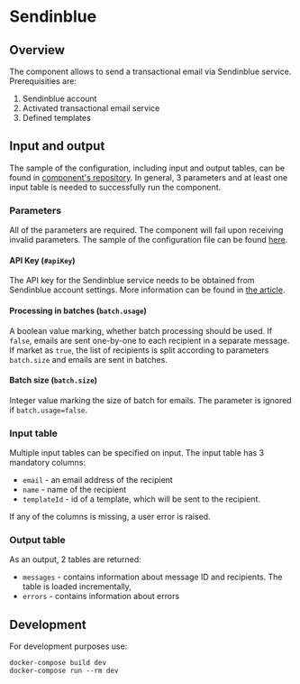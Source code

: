 # Sendinblue

## Overview

The component allows to send a transactional email via Sendinblue service. Prerequisities are:
1. Sendinblue account
2. Activated transactional email service
3. Defined templates

## Input and output

The sample of the configuration, including input and output tables, can be found in [component's repository](https://bitbucket.org/kds_consulting_team/kds-team.app-sendinblue/src/master/component_config/sample-config/). In general, 3 parameters and at least one input table is needed to successfully run the component.

### Parameters

All of the parameters are required. The component will fail upon receiving invalid parameters. The sample of the configuration file can be found [here](https://bitbucket.org/kds_consulting_team/kds-team.app-sendinblue/src/master/component_config/sample-config/config.json).

#### API Key (`#apiKey`)

The API key for the Sendinblue service needs to be obtained from Sendinblue account settings. More information can be found in [the article](https://help.sendinblue.com/hc/en-us/articles/209467485-What-s-an-API-key-and-how-can-I-get-mine-).

#### Processing in batches (`batch.usage`)

A boolean value marking, whether batch processing should be used. If `false`, emails are sent one-by-one to each recipient in a separate message. If market as `true`, the list of recipients is split according to parameters `batch.size` and emails are sent in batches.

#### Batch size (`batch.size`)

Integer value marking the size of batch for emails. The parameter is ignored if `batch.usage=false`.

### Input table

Multiple input tables can be specified on input. The input table has 3 mandatory columns:

- `email` - an email address of the recipient
- `name` - name of the recipient
- `templateId` - id of a template, which will be sent to the recipient.

If any of the columns is missing, a user error is raised. 

### Output table

As an output, 2 tables are returned:

- `messages` - contains information about message ID and recipients. The table is loaded incrementally,
- `errors` - contains information about errors

## Development

For development purposes use:
```
docker-compose build dev
docker-compose run --rm dev
```